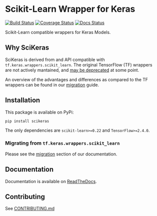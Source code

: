 # Scikit-Learn Wrapper for Keras

[![Build Status](https://github.com/adriangb/scikeras/workflows/Tests/badge.svg)](https://github.com/adriangb/scikeras/actions?query=workflow%3ATests+branch%3Amaster)
[![Coverage Status](https://codecov.io/gh/adriangb/scikeras/branch/master/graph/badge.svg)](https://codecov.io/gh/adriangb/scikeras)
[![Docs Status](https://readthedocs.org/projects/docs/badge/?version=latest)](https://scikeras.readthedocs.io/en/latest/?badge=latest)

Scikit-Learn compatible wrappers for Keras Models.

## Why SciKeras

SciKeras is derived from and API compatible with `tf.keras.wrappers.scikit_learn`. The original TensorFlow (TF) wrappers are not actively mantained,
and [may be deprecated](https://github.com/tensorflow/tensorflow/pull/37201#pullrequestreview-391650001) at some point.

An overview of the advantages and differences as compared to the TF wrappers can be found in our
[migration](https://scikeras.readthedocs.io/en/latest/migration.html) guide.

## Installation

This package is available on PyPi:

```bash
pip install scikeras
```

The only dependencies are `scikit-learn>=0.22` and `TensorFlow>=2.4.0`.

### Migrating from `tf.keras.wrappers.scikit_learn`

Please see the [migration](https://scikeras.readthedocs.io/en/latest/migration.html) section of our documentation.

## Documentation

Documentation is available on [ReadTheDocs](https://scikeras.readthedocs.io/en/latest/).

## Contributing

See [CONTRIBUTING.md](https://github.com/adriangb/scikeras/blob/master/CONTRIBUTING.md)
